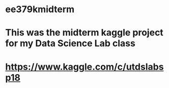 # ee379kmidterm
# This was the midterm kaggle project for my Data Science Lab class
# https://www.kaggle.com/c/utdslabsp18
